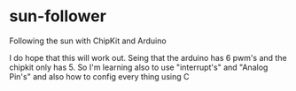 sun-follower
============

Following the sun with ChipKit and Arduino 

I do hope that this will work out. Seing that the arduino has 6 pwm's and the chipkit only has 5. So I'm learning also to use "interrupt's" and "Analog Pin's" and also how to config every thing using C 
